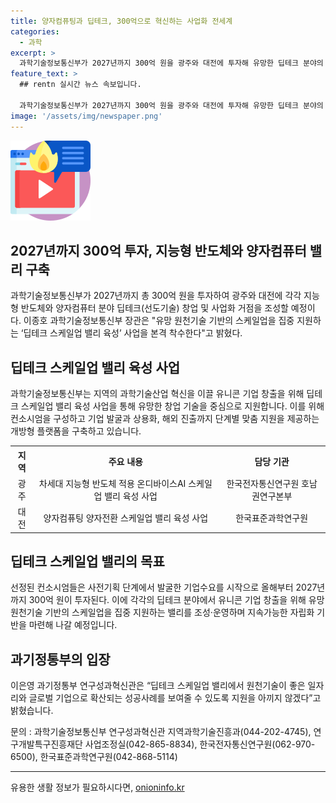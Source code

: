 ```yaml
---
title: 양자컴퓨팅과 딥테크, 300억으로 혁신하는 사업화 전세계
categories:
  - 과학
excerpt: >
  과학기술정보통신부가 2027년까지 300억 원을 광주와 대전에 투자해 유망한 딥테크 분야의 스케일업을 지원하기로 결정했다. 12개의 컨소시엄 중 4곳이 사전기획을 수행했으며, 광주와 대전에 각각 지능형 반도체와 양자컴퓨터 분야의 육성 사업이 본격적으로 선정되었다. 이를 통해 지역의 과학기술산업 혁신과 유니콘 기업 창출을 지원하고, 창업 기업들에게 토탈패키지로 지원을 제공할 예정이다. (출처: 정책브리핑)
feature_text: >
  ## rentn 실시간 뉴스 속보입니다.

  과학기술정보통신부가 2027년까지 300억 원을 광주와 대전에 투자해 유망한 딥테크 분야의 스케일업을 지원하기로 결정했다. 12개의 컨소시엄 중 4곳이 사전기획을 수행했으며, 광주와 대전에 각각 지능형 반도체와 양자컴퓨터 분야의 육성 사업이 본격적으로 선정되었다. 이를 통해 지역의 과학기술산업 혁신과 유니콘 기업 창출을 지원하고, 창업 기업들에게 토탈패키지로 지원을 제공할 예정이다. (출처: 정책브리핑)
image: '/assets/img/newspaper.png'
---
```


<p><img src="/assets/img/news.png" alt="rentncar 속보" /></p>

<h2>2027년까지 300억 투자, 지능형 반도체와 양자컴퓨터 밸리 구축</h2>

<p data-ke-size="size16">과학기술정보통신부가 2027년까지 총 300억 원을 투자하여 광주와 대전에 각각 지능형 반도체와 양자컴퓨터 분야 딥테크(선도기술) 창업 및 사업화 거점을 조성할 예정이다. 이종호 과학기술정보통신부 장관은 "유망 원천기술 기반의 스케일업을 집중 지원하는 ‘딥테크 스케일업 밸리 육성’ 사업을 본격 착수한다"고 밝혔다.</p>

<h2>딥테크 스케일업 밸리 육성 사업</h2>

<p data-ke-size="size16">과학기술정보통신부는 지역의 과학기술산업 혁신을 이끌 유니콘 기업 창출을 위해 딥테크 스케일업 밸리 육성 사업을 통해 유망한 창업 기술을 중심으로 지원합니다. 이를 위해 컨소시엄을 구성하고 기업 발굴과 상용화, 해외 진출까지 단계별 맞춤 지원을 제공하는 개방형 플랫폼을 구축하고 있습니다.</p>

<table>
    <tr>
        <th>지역</th>
        <th>주요 내용</th>
        <th>담당 기관</th>
    </tr>
    <tr>
        <td style="text-align: center;">광주</td>
        <td style="text-align: center;">차세대 지능형 반도체 적용 온디바이스AI 스케일업 밸리 육성 사업</td>
        <td style="text-align: center;">한국전자통신연구원 호남권연구본부</td>
    </tr>
    <tr>
        <td style="text-align: center;">대전</td>
        <td style="text-align: center;">양자컴퓨팅 양자전환 스케일업 밸리 육성 사업</td>
        <td style="text-align: center;">한국표준과학연구원</td>
    </tr>
</table>

<h2>딥테크 스케일업 밸리의 목표</h2>

<p data-ke-size="size16">선정된 컨소시엄들은 사전기획 단계에서 발굴한 기업수요를 시작으로 올해부터 2027년까지 300억 원이 투자된다. 이에 각각의 딥테크 분야에서 유니콘 기업 창출을 위해 유망 원천기술 기반의 스케일업을 집중 지원하는 밸리를 조성·운영하며 지속가능한 자립화 기반을 마련해 나갈 예정입니다.</p>

<h2>과기정통부의 입장</h2>

<p data-ke-size="size16">이은영 과기정통부 연구성과혁신관은 “딥테크 스케일업 밸리에서 원천기술이 좋은 일자리와 글로벌 기업으로 확산되는 성공사례를 보여줄 수 있도록 지원을 아끼지 않겠다”고 밝혔습니다.</p>

<p data-ke-size="size16">문의 : 과학기술정보통신부 연구성과혁신관 지역과학기술진흥과(044-202-4745), 연구개발특구진흥재단 사업조정실(042-865-8834), 한국전자통신연구원(062-970-6500), 한국표준과학연구원(042-868-5114)</p>

<p><hr></p>
유용한 생활 정보가 필요하시다면, <a href="https://onioninfo.kr" rel="dofollow">onioninfo.kr</a>


